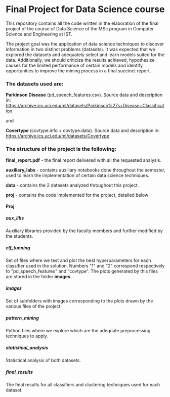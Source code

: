 # Final Project for Data Science course
This repository contains all the code written in the elaboration of the final project of the course of Data Science of the MSc program in Computer Science and Engineering at IST.

The project goal was the application of data science techniques to discover information in two distinct problems (datasets). 
It was expected that we explored the datasets and adequately select and learn models suited for the data.
Additionally, we should criticize the results achieved, hypothesize causes for the limited performance of certain models 
and identify opportunities to improve the mining process in a final succinct report.

### The datasets used are: 

**Parkinson Disease** (pd_speech_features.csv). Source data and description in:
https://archive.ics.uci.edu/ml/datasets/Parkinson%27s+Disease+Classification

and

**Covertype** (covtype.info + covtype.data). Source data and description in:
https://archive.ics.uci.edu/ml/datasets/Covertype

### The structure of the project is the following:
**final_report.pdf** -
the final report delivered with all the requested analysis.

**auxiliary_labs** - 
contains auxiliary notebooks done throughout the semester, used to learn the implementation of certain data science techniques.

**data** - 
contains the 2 datasets analyzed throughout this project.

**proj** - 
contains the code implemented for the project, detailed below

#### Proj
##### aux_libs
Auxiliary libraries provided by the faculty members and further modified by the students.
##### clf_tunning
Set of files where we test and plot the best hyperparameters for each classifier used in the solution.
Numbers "1" and "2" correspond respectively to "pd_speech_features" and "covtype".
The plots generated by this files are stored in the folder **images**. 
##### images
Set of subfolders with images corresponding to the plots drawn by the various files of the project.
##### pattern_mining
Python files where we explore which are the adequate preprocessing techniques to apply.
##### statistical_analysis
Statistical analysis of both datasets.
##### final_results
The final results for all classifiers and clustering techniques used for each dataset.



